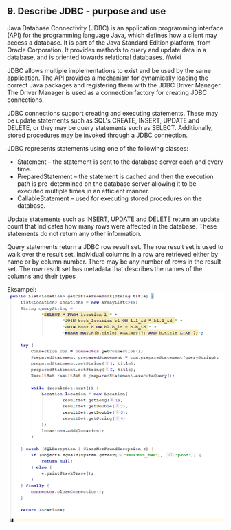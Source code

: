 ## 9. Describe JDBC - purpose and use

Java Database Connectivity (JDBC) is an application programming interface (API) for the programming language Java, which defines how a client may access a database. It is part of the Java Standard Edition platform, from Oracle Corporation. It provides methods to query and update data in a database, and is oriented towards relational databases. //wiki

JDBC allows multiple implementations to exist and be used by the same application. The API provides a mechanism for dynamically loading the correct Java packages and registering them with the JDBC Driver Manager. The Driver Manager is used as a connection factory for creating JDBC connections.

JDBC connections support creating and executing statements. These may be update statements such as SQL's CREATE, INSERT, UPDATE and DELETE, or they may be query statements such as SELECT. Additionally, stored procedures may be invoked through a JDBC connection. 

JDBC represents statements using one of the following classes:

- Statement – the statement is sent to the database server each and every time.
- PreparedStatement – the statement is cached and then the execution path is pre-determined on the database server allowing it to be executed multiple times in an efficient manner.
- CallableStatement – used for executing stored procedures on the database.

Update statements such as INSERT, UPDATE and DELETE return an update count that indicates how many rows were affected in the database. These statements do not return any other information.

Query statements return a JDBC row result set. The row result set is used to walk over the result set. Individual columns in a row are retrieved either by name or by column number. There may be any number of rows in the result set. The row result set has metadata that describes the names of the columns and their types

Eksampel:
![JDBC example](JDBCexample.png)